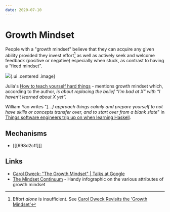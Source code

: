 ```yaml
---
date: 2020-07-10
---
```


# Growth Mindset

People with a "growth mindset" believe that they can acquire any given ability provided they invest effort[^eff] as well as actively seek and welcome feedback (positive or negative) especially when stuck, as contrast to having a “fixed mindset”. 

![](https://cpb-us-e1.wpmucdn.com/sites.dartmouth.edu/dist/8/197/files/2017/05/Growth-Mindset_Copyright-Big-Change1.jpg){.ui .centered .image}

Julia's [How to teach yourself hard things](https://jvns.ca/blog/2018/09/01/learning-skills-you-can-practice/) - mentions growth mindset which, according to the author, *is about replacing the belief “I’m bad at X” with “I haven’t learned about X yet”.*

William Yao writes "*[...] approach things calmly and prepare yourself to not have skills or concepts transfer over, and to start over from a blank slate*" in [Things software engineers trip up on when learning Haskell](https://williamyaoh.com/posts/2020-04-12-software-engineer-hangups.html).

## Mechanisms

* [[[698d2cff]]]

## Links

* [Carol Dweck: "The Growth Mindset" \| Talks at Google](https://www.youtube.com/watch?v=-71zdXCMU6A)
* [The Mindset Continuum](https://mindfulbydesign.com/wp-content/uploads/2018/10/The-Mindset-Continuum.pdf) - Handy infographic on the various attributes of growth mindset

[^eff]: Effort *alone* is insufficient. See [Carol Dweck Revisits the 'Growth Mindset'](https://portal.cornerstonesd.ca/group/yyd5jtk/Documents/Carol%20Dweck%20Growth%20Mindsets.pdf)
